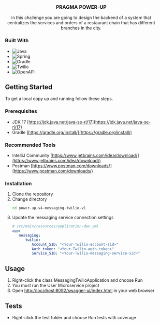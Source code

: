 <br />
<div align="center">
<h3 align="center">PRAGMA POWER-UP</h3>
  <p align="center">
    In this challenge you are going to design the backend of a system that centralizes the services and orders of a restaurant chain that has different branches in the city.
  </p>
</div>

### Built With

* ![Java](https://img.shields.io/badge/java-%23ED8B00.svg?style=for-the-badge&logo=java&logoColor=white)
* ![Spring](https://img.shields.io/badge/Spring-6DB33F?style=for-the-badge&logo=spring&logoColor=white)
* ![Gradle](https://img.shields.io/badge/Gradle-02303A.svg?style=for-the-badge&logo=Gradle&logoColor=white)
* ![Twilio](https://img.shields.io/badge/Twilio-blue?style=for-the-badge&logo=Twilio&logoColor=white)
* ![OpenAPI](https://img.shields.io/badge/OpenAPI-<COLOR>?style=for-the-badge&logo=OpenAPI%20Initiative&logoColor=white)

<!-- GETTING STARTED -->
## Getting Started

To get a local copy up and running follow these steps.

### Prerequisites

* JDK 17 [https://jdk.java.net/java-se-ri/17](https://jdk.java.net/java-se-ri/17)
* Gradle [https://gradle.org/install/](https://gradle.org/install/)

### Recommended Tools
* IntelliJ Community [https://www.jetbrains.com/idea/download/](https://www.jetbrains.com/idea/download/)
* Postman [https://www.postman.com/downloads/](https://www.postman.com/downloads/)


### Installation

1. Clone the repository
2. Change directory
   ```sh
   cd power-up-v4-messaging-twilio-v1
   ```
3. Update the messaging service connection settings
   ```yml
   # src/main/resources/application-dev.yml
   app:
      messaging:
         twilio:
            Account_SID: "<Your-Twilio-account-sid>"
            Auth_token: "<Your-Twilio-auth-token>"
            Service_SID: "<Your-Twilio-messaging-service-sid>"
   ```
<!-- USAGE -->
## Usage

1. Right-click the class MessagingTwilioApplication and choose Run
2. You must run the User Microservice project
3. Open [http://localhost:8092/swagger-ui/index.html](http://localhost:8092/swagger-ui/index.html) in your web browser

<!-- ROADMAP -->
## Tests

- Right-click the test folder and choose Run tests with coverage